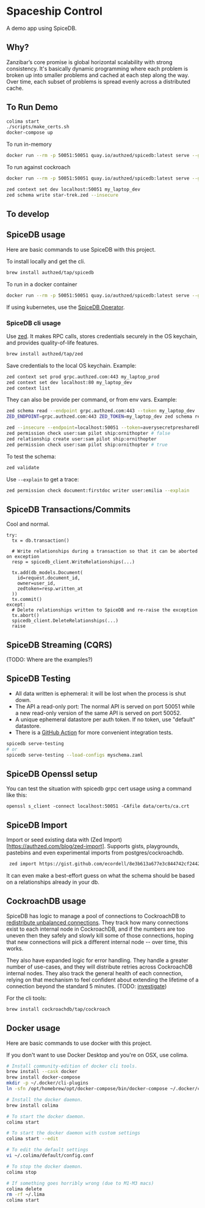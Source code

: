 # Spaceship Control

A demo app using SpiceDB.

## Why?

Zanzibar’s core promise is global horizontal scalability with strong consistency. It's basically dynamic programming where each problem is broken up into smaller problems and cached at each step along the way. Over time, each subset of problems is spread evenly across a distributed cache.

## To Run Demo

```bash
colima start
./scripts/make_certs.sh
docker-compose up
```

To run in-memory

```zsh
docker run --rm -p 50051:50051 quay.io/authzed/spicedb:latest serve --grpc-preshared-key "my_laptop_dev"
```

To run against cockroach

```zsh
docker run --rm -p 50051:50051 quay.io/authzed/spicedb:latest serve --grpc-preshared-key "my_laptop_dev" --datastore-engine=cockroachdb --datastore-conn-uri="postgres://root:secret@localhost:8080/spicedb?sslmode=disable"
```

```zsh
zed context set dev localhost:50051 my_laptop_dev
zed schema write star-trek.zed --insecure
```

## To develop

## SpiceDB usage

Here are basic commands to use SpiceDB with this project.

To install locally and get the cli.

```zsh
brew install authzed/tap/spicedb
```

To run in a docker container

```zsh
docker run --rm -p 50051:50051 quay.io/authzed/spicedb:latest serve --grpc-preshared-key "my_laptop_dev"
```

If using kubernetes, use the [SpiceDB Operator](https://github.com/authzed/spicedb-operator).

### SpiceDB cli usage

Use [zed](https://github.com/authzed/zed). It makes RPC calls, stores credentials securely in the OS keychain, and provides quality-of-life features.

```zsh
brew install authzed/tap/zed
```

Save credentials to the local OS keychain. Example:

```zsh
zed context set prod grpc.authzed.com:443 my_laptop_prod
zed context set dev localhost:80 my_laptop_dev
zed context list
```

They can also be provide per command, or from env vars. Example:

```zsh
zed schema read --endpoint grpc.authzed.com:443 --token my_laptop_dev
ZED_ENDPOINT=grpc.authzed.com:443 ZED_TOKEN=my_laptop_dev zed schema read
```

```zsh
zed --insecure --endpoint=localhost:50051 --token=averysecretpresharedkey schema read
zed permission check user:sam pilot ship:ornithopter # false
zed relationship create user:sam pilot ship:ornithopter
zed permission check user:sam pilot ship:ornithopter # true
```

To test the schema:

```zsh
zed validate
```

Use `--explain` to get a trace:

```zsh
zed permission check document:firstdoc writer user:emilia --explain
```

## SpiceDB Transactions/Commits

Cool and normal.

```
try:
  tx = db.transaction()

  # Write relationships during a transaction so that it can be aborted on exception
  resp = spicedb_client.WriteRelationships(...)

  tx.add(db_models.Document(
    id=request.document_id,
    owner=user_id,
    zedtoken=resp.written_at
  ))
  tx.commit()
except:
  # Delete relationships written to SpiceDB and re-raise the exception
  tx.abort()
  spicedb_client.DeleteRelationships(...)
  raise
```

## SpiceDB Streaming (CQRS)

(TODO: Where are the examples?)

## SpiceDB Testing

- All data written is ephemeral: it will be lost when the process is shut down.
- The API a read-only port: The normal API is served on port 50051 while a new read-only version of the same API is served on port 50052.
- A unique ephemeral datastore per auth token. If no token, use "default" datastore.
- There is a [GitHub Action](https://github.com/authzed/action-spicedb) for more convenient integration tests.

```zsh
spicedb serve-testing
# or
spicedb serve-testing --load-configs myschema.zaml
```

## SpiceDB Openssl setup

You can test the situation with spicedb grpc cert usage using a command like this:

```
openssl s_client -connect localhost:50051 -CAfile data/certs/ca.crt
```

## SpiceDB Import

Import or seed existing data with (Zed Import)[https://authzed.com/blog/zed-import]. Supports gists, playgrounds, pastebins and even experimental imports from postgres/cockroachdb.

```zsh
 zed import https://gist.github.com/ecordell/8e3b613a677e3c844742cf24421c08b6
```

It can even make a best-effort guess on what the schema should be based on a relationships already in your db.

## CockroachDB usage

SpiceDB has logic to manage a pool of connections to CockroachDB to [redistribute unbalanced connections](https://authzed.com/blog/maximizing-cockroachdb-performance). They track how many connections exist to each internal node in CockroachDB, and if the numbers are too uneven then they safely and slowly kill some of those connections, hoping that new connections will pick a different internal node -- over time, this works.

They also have expanded logic for error handling. They handle a greater number of use-cases, and they will distribute retries across CockroachDB internal nodes. They also track the general health of each connection, relying on that mechanism to feel confident about extending the lifetime of a connection beyond the standard 5 minutes. (TODO: [investigate](https://github.com/authzed/crdbpool))

For the cli tools:

```zsh
brew install cockroachdb/tap/cockroach
```

## Docker usage

Here are basic commands to use docker with this project.

If you don't want to use Docker Desktop and you're on OSX, use colima.

```zsh
# Install community-edition of docker cli tools.
brew install --cask docker
brew install docker-compose
mkdir -p ~/.docker/cli-plugins
ln -sfn /opt/homebrew/opt/docker-compose/bin/docker-compose ~/.docker/cli-plugins/docker-compose

# Install the docker daemon.
brew install colima

# To start the docker daemon.
colima start

# To start the docker daemon with custom settings
colima start --edit

# To edit the default settings
vi ~/.colima/default/config.conf

# To stop the docker daemon.
colima stop

# If something goes horribly wrong (due to M1-M3 macs)
colima delete
rm -rf ~/.lima
colima start
```
